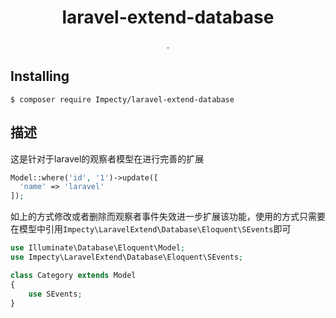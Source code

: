 <h1 align="center"> laravel-extend-database </h1>

<p align="center"> .</p>


## Installing

```shell
$ composer require Impecty/laravel-extend-database
```

## 描述

这是针对于laravel的观察者模型在进行完善的扩展

```php
Model::where('id', '1')->update([
  'name' => 'laravel'
]);
```

如上的方式修改或者删除而观察者事件失效进一步扩展该功能，使用的方式只需要在模型中引用`Impecty\LaravelExtend\Database\Eloquent\SEvents`即可

```php
use Illuminate\Database\Eloquent\Model;
use Impecty\LaravelExtend\Database\Eloquent\SEvents;

class Category extends Model
{
    use SEvents;
}
```
